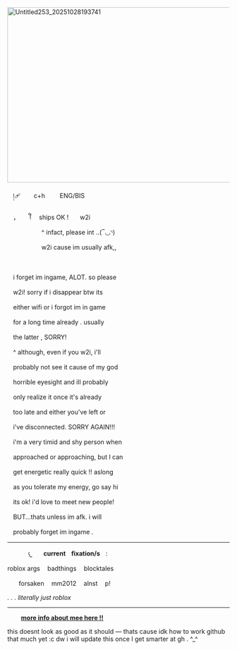 <img width="600" height="398" alt="Untitled253_20251028193741" src="https://github.com/user-attachments/assets/c0c21ca4-0f98-47cc-9c62-cd97fe201540" />

ㅤ།🩹ㅤㅤ c+hㅤ  ㅤ ENG/BIS

ㅤ，⠀   ꪻ    ships OK !ㅤㅤw2i

ㅤㅤㅤㅤㅤㅤ^ infact, please int ..(‾◡◝)

ㅤㅤㅤㅤㅤㅤw2i cause im usually afk,,


ㅤ

ㅤi forget im ingame, ALOT. so please

ㅤw2i! sorry if i disappear btw its

ㅤeither wifi or i forgot im in game

ㅤfor a long time already . usually

ㅤthe latter , SORRY!

ㅤ^ although, even if you w2i, i'll

ㅤprobably not see it cause of my god

ㅤhorrible eyesight and ill probably

ㅤonly realize it once it's already

ㅤtoo late and either you've left or

ㅤi've disconnected. SORRY AGAIN!!!
ㅤ

ㅤi'm a very timid and shy person when

ㅤapproached or approaching, but I can

ㅤget energetic really quick !! aslong

ㅤas you tolerate my energy, go say hi

ㅤits ok! i'd love to meet new people!

ㅤBUT...thats unless im afk. i will

ㅤprobably forget im ingame .

***
ㅤ
ㅤ
ㅤ𐔌ㅤㅤ**currentㅤfixation/s**ㅤ:

roblox args ㅤbadthingsㅤ blocktales

ㅤㅤforsakenㅤ mm2012ㅤ alnstㅤ p!

*. . . literally just roblox*

***

⠀⠀⠀[__more info about mee here !!__](https://rentry.co/777reprise)

this doesnt look as good as it should — thats cause idk how to work github that much yet :c dw i will update this once I get smarter at gh . ^_^
